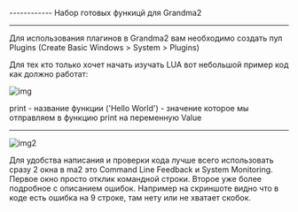 

------------    Набор готовых функицй для Grandma2

------------------------------------------------


Для использования плагинов в Grandma2 вам необходимо создать пул Plugins (Create Basic Windows > System > Plugins)

Для тех кто только хочет начать изучать LUA вот небольшой пример код как должно работат:

![img](https://user-images.githubusercontent.com/29582986/156346354-4ffc31f9-9266-4423-8a6f-c370f013fddb.png)

print - название функции
('Hello World')  - значение которое мы отправляем в функцию print на переменную Value

------------------------------------------------  
![img2](https://user-images.githubusercontent.com/29582986/156346553-39c353c9-7c4e-46aa-b470-b5402d80b26b.png)

Для удобства написания и проверки кода лучше всего использовать сразу 2 окна в ma2 это Command Line Feedback и System Monitoring. Первое окно просто отклик командной строки. Второе уже более подробное с описанием ошибок. Например на скриншоте видно что в коде есть ошибка на 9 строке, там нету или не хватает скобок.
